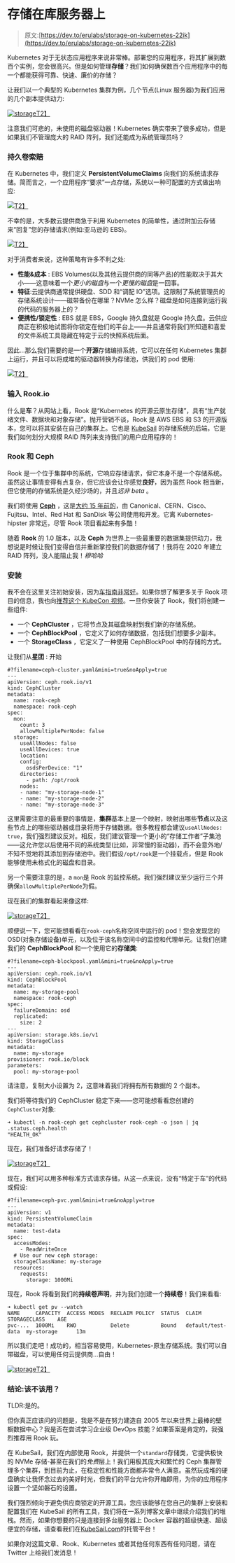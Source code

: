 # 存储在库服务器上

> 原文:[https://dev.to/erulabs/storage-on-kubernetes-22ik](https://dev.to/erulabs/storage-on-kubernetes-22ik)

Kubernetes 对于无状态应用程序来说非常棒。部署您的应用程序，将其扩展到数百个实例，您会很高兴。但是如何管理**存储**？我们如何确保数百个应用程序中的每一个都能获得可靠、快速、廉价的存储？

让我们以一个典型的 Kubernetes 集群为例，几个节点(Linux 服务器)为我们应用的几个副本提供动力:

[![storage](../Images/b76a751eb0986936d21b4daa783c670e.png)T2】](https://res.cloudinary.com/practicaldev/image/fetch/s--BHB9E5l1--/c_limit%2Cf_auto%2Cfl_progressive%2Cq_auto%2Cw_880/https://kubesail.com/blog-images/blog-storage-rook-2.jpg)

注意我们可悲的，未使用的磁盘驱动器！Kubernetes 确实带来了很多成功，但是如果我们不管理庞大的 RAID 阵列，我们还能成为系统管理员吗？

### [](#persistent-volume-claims)持久卷索赔

在 Kubernetes 中，我们定义 **PersistentVolumeClaims** 向我们的系统请求存储。简而言之，一个应用程序“要求”一点存储，系统以一种可配置的方式做出响应:

[![](../Images/ec8cab78c7e7e2772dbfc691e4e53369.png)T2】](https://res.cloudinary.com/practicaldev/image/fetch/s--eDZVdF9Y--/c_limit%2Cf_auto%2Cfl_progressive%2Cq_auto%2Cw_880/https://kubesail.com/blog-images/blog-storage-0.jpg)

不幸的是，大多数云提供商急于利用 Kubernetes 的简单性，通过附加云存储来“回复”您的存储请求(例如:亚马逊的 EBS)。

[![](../Images/23c5714cac8d8e9fa38acc0aff4b0cee.png)T2】](https://res.cloudinary.com/practicaldev/image/fetch/s--Z3jiqkom--/c_limit%2Cf_auto%2Cfl_progressive%2Cq_auto%2Cw_880/https://kubesail.com/blog-images/blog-storage-1.jpg)

对于消费者来说，这种策略有许多不利之处:

*   **性能&成本** : EBS Volumes(以及其他云提供商的同等产品)的性能取决于其大小——这意味着一个*更小的磁盘*与一个*更慢的磁盘*是一回事。
*   **特征**:云提供商通常提供硬盘、SDD 和“调配 IO”选项。这限制了系统管理员的存储系统设计——磁带备份在哪里？NVMe 怎么样？磁盘是如何连接到运行我的代码的服务器上的？
*   **便携性/锁定性** : EBS 就是 EBS，Google 持久盘就是 Google 持久盘。云供应商正在积极地试图将你锁定在他们的平台上——并且通常将我们所知道和喜爱的文件系统工具隐藏在特定于云的快照系统后面。

因此...那么我们需要的是一个**开源**存储编排系统，它可以在任何 Kubernetes 集群上运行，并且可以将成堆的驱动器转换为存储池，供我们的 pod 使用:

[![](../Images/6a02bb29fcf0c552ef8403fb77b9d3b1.png)T2】](https://res.cloudinary.com/practicaldev/image/fetch/s---IpGlJEH--/c_limit%2Cf_auto%2Cfl_progressive%2Cq_auto%2Cw_880/https://kubesail.com/blog-images/blog-storage-2.jpg)

### [](#enter-rookio)输入 Rook.io

什么是**车**？从网站上看，Rook 是“Kubernetes 的开源云原生存储”，具有“生产就绪文件、数据块和对象存储”。抛开营销不谈，Rook 是 AWS EBS 和 S3 的开源版本，您可以将其安装在自己的集群上。它也是 [KubeSail](https://kubesail.com) 的存储系统的后端，它是我们如何划分大规模 RAID 阵列来支持我们的用户应用程序的！

### [](#rook-and-ceph)Rook 和 Ceph

Rook 是一个位于集群中的系统，它响应存储请求，但它本身不是一个存储系统。虽然这让事情变得有点复杂，但它应该会让你感觉**良好**，因为虽然 Rook 相当新，但它使用的存储系统是久经沙场的，并且*远非 beta* 。

我们将使用 [**Ceph**](https://ceph.com/) ，这是[大约 15 年前的](https://en.wikipedia.org/wiki/Ceph_(software)#History)，由 Canonical、CERN、Cisco、Fujitsu、Intel、Red Hat 和 SanDisk 等公司使用和开发。它离 Kubernetes-hipster 非常远，尽管 Rook 项目看起来有多酷！

随着 **Rook** 的 1.0 版本，以及 **Ceph** 为世界上一些最重要的数据集提供动力，我想说是时候让我们变得自信并重新掌控我们的数据存储了！我将在 2020 年建立 RAID 阵列，没人能阻止我！*穆哈哈*

### [](#install)安装

我不会在这里关注初始安装，因为[车指南非常好](https://rook.io/docs/rook/v1.0/ceph-quickstart.html)。如果你想了解更多关于 Rook 项目的信息，我也向[推荐这个 KubeCon 视频](https://www.youtube.com/watch?v=pwVsFHy2EdE)。一旦你安装了 Rook，我们将创建一些组件:

*   一个 **CephCluster** ，它将节点及其磁盘映射到我们新的存储系统。
*   一个 **CephBlockPool** ，它定义了如何存储数据，包括我们想要多少副本。
*   一个 **StorageClass** ，它定义了一种使用 CephBlockPool 中的存储的方式。

让我们从**星团** :
开始

```
#?filename=ceph-cluster.yaml&mini=true&noApply=true
---
apiVersion: ceph.rook.io/v1
kind: CephCluster
metadata:
  name: rook-ceph
  namespace: rook-ceph
spec:
  mon:
    count: 3
    allowMultiplePerNode: false
  storage:
    useAllNodes: false
    useAllDevices: true
    location:
    config:
      osdsPerDevice: "1"
    directories:
      - path: /opt/rook
    nodes:
    - name: "my-storage-node-1"
    - name: "my-storage-node-2"
    - name: "my-storage-node-3" 
```

这里需要注意的最重要的事情是，**集群**基本上是一个映射，映射出哪些**节点**以及这些节点上的哪些驱动器或目录将用于存储数据。很多教程都会建议`useAllNodes: true`，我们强烈建议反对。相反，我们建议管理一个更小的“存储工作者”子集池——这允许您以后使用不同的系统类型(比如，非常慢的驱动器)，而不会意外地/不知不觉地将其添加到存储池中。我们假设`/opt/rook`是一个挂载点，但是 Rook 能够使用未格式化的磁盘和目录。

另一个需要注意的是，a `mon`是 Rook 的监控系统。我们强烈建议至少运行三个并确保`allowMultiplePerNode`为假。

现在我们的集群看起来像这样:

[![storage](../Images/bddbda1d6d1424c58a09c3d00590e2da.png)T2】](https://res.cloudinary.com/practicaldev/image/fetch/s--cFZasyoi--/c_limit%2Cf_auto%2Cfl_progressive%2Cq_auto%2Cw_880/https://kubesail.com/blog-images/blog-storage-rook-3.jpg)

顺便说一下，您可能想看看在`rook-ceph`名称空间中运行的 pod！您会发现您的 OSD(对象存储设备)单元，以及位于该名称空间中的监控和代理单元。让我们创建我们的 **CephBlockPool** 和一个使用它的**存储类**:

```
#?filename=ceph-blockpool.yaml&mini=true&noApply=true
---
apiVersion: ceph.rook.io/v1
kind: CephBlockPool
metadata:
  name: my-storage-pool
  namespace: rook-ceph
spec:
  failureDomain: osd
  replicated:
    size: 2
---
apiVersion: storage.k8s.io/v1
kind: StorageClass
metadata:
  name: my-storage
provisioner: rook.io/block
parameters:
  pool: my-storage-pool 
```

请注意，复制大小设置为 2，这意味着我们将拥有所有数据的 2 个副本。

我们将等待我们的 CephCluster 稳定下来——您可能想看看您创建的`CephCluster`对象:

```
➜ kubectl -n rook-ceph get cephcluster rook-ceph -o json | jq .status.ceph.health
"HEALTH_OK" 
```

现在，我们准备好请求存储了！

[![storage](../Images/78f572b7a49550f052824a951d853661.png)T2】](https://res.cloudinary.com/practicaldev/image/fetch/s--qI-sn-UW--/c_limit%2Cf_auto%2Cfl_progressive%2Cq_auto%2Cw_880/https://kubesail.com/blog-images/blog-storage-rook-4.jpg)

现在，我们可以用多种标准方式请求存储，从这一点来说，没有“特定于车”的代码或假设:

```
#?filename=ceph-pvc.yaml&mini=true&noApply=true
---
apiVersion: v1
kind: PersistentVolumeClaim
metadata:
  name: test-data
spec:
  accessModes:
    - ReadWriteOnce
  # Use our new ceph storage:
  storageClassName: my-storage
  resources:
    requests:
      storage: 1000Mi 
```

现在，Rook 将看到我们的**持续卷声明**，并为我们创建一个**持续卷**！我们来看看:

```
➜ kubectl get pv --watch
NAME     CAPACITY  ACCESS MODES  RECLAIM POLICY  STATUS  CLAIM              STORAGECLASS    AGE
pvc-...  1000Mi    RWO           Delete          Bound   default/test-data  my-storage      13m 
```

所以我们走吧！成功的，相当容易使用，Kubernetes-原生存储系统。我们可以自带磁盘，可以使用任何云提供商...自由！

[![storage](../Images/59979df2815867e065f1e4bdefd1e427.png)T2】](https://res.cloudinary.com/practicaldev/image/fetch/s--TriitUNS--/c_limit%2Cf_auto%2Cfl_progressive%2Cq_auto%2Cw_880/https://kubesail.com/blog-images/blog-storage-rook-6.jpg)

### [](#conclusion-should-you-use-it)结论:该不该用？

TLDR:是的。

但你真正应该问的问题是，我是不是在努力建造自 2005 年以来世界上最棒的壁橱数据中心？我是否在尝试学习企业级 DevOps 技能？如果答案是肯定的，我强烈推荐用 Rook 玩。

在 KubeSail，我们在内部使用 Rook，并提供一个`standard`存储类，它提供极快的 NVMe 存储-甚至在我们的*免费*层上！我们用极其庞大和繁忙的 Ceph 集群管理多个集群，到目前为止，在稳定性和性能方面都非常令人满意。虽然玩成堆的硬盘确实让我怀念过去的美好时光，但我们的平台允许你开箱即用，为你的应用程序设置一个坚如磐石的设置。

我们强烈倾向于避免供应商锁定的开源工具。您应该能够在您自己的集群上安装和配置我们在 KubeSail 的所有工具，我们将在一系列博客文章中继续介绍我们的堆栈。然而，如果你想要的只是连接到多台服务器上 Docker 容器的超级快速、超级便宜的存储，请查看我们在[KubeSail.com](https://kubesail.com)的托管平台！

如果你对这篇文章、Rook、Kubernetes 或者其他任何东西有任何问题，请在 Twitter 上给我们发消息！